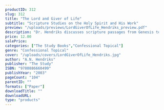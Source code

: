 ```yaml
---
productID: 312
slug: 312
title: "The Lord and Giver of Life"
subtitle: "Scripture Studies on the Holy Spirit and His Work"
preview: "/uploads/previews/LordGiverOfLife_Hendriks_preview.pdf"
description: "Dr. Hendriks discusses scripture passages from Genesis to Revelation that enlighten us about the different facets of the work of the Holy Spirit. Knowledge of the work of the Holy Spirit is often still minimal. This book aims to increase and enrich this knowledge in the congregation; to help us better understand what the Bible teaches about him who renews our heart and guides our life. 26 Outlines; no questions."
price: 12.00
salePrice: 
categories: ["The Study Books","Confessional Topical"]
genre: "Confessional Topical"
cover: "/uploads/covers/LordGiverOfLife_Hendriks.jpg"
author: "A.N. Hendriks"
publisher: "The Study"
ISBN: "9780886660499"
publishYear: "2003"
pageCount: "104"
parentID: ""
formats: ["Paper"]
downloadTitle: ""
downloadURL: 
type: "products"
---
```

